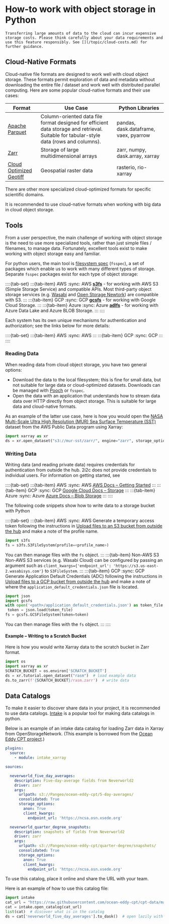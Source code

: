 # How-to work with object storage in Python

```{warning}
Transferring large amounts of data to the cloud can incur expensive storage costs. Please think carefully about your data requirements and use this feature responsibly. See [](/topic/cloud-costs.md) for further guidance.
```

## Cloud-Native Formats

Cloud-native file formats are designed to work well with cloud object storage. These formats permit exploration of data and metadata without downloading the entire file / dataset and work well with distributed parallel computing. Here are some popular cloud-native formats and their use cases:

| Format | Use Case | Python Libraries |
|--|--|--|
| [Apache Parquet](https://parquet.apache.org/) | Column-oriented data file format designed for efficient data storage and retrieval. Suitable for tabular-style data (rows and columns). | pandas, dask.dataframe, vaex, pyarrow |
| [Zarr](http://zarr.dev/) | Storage of large multidimensional arrays | zarr, numpy, dask.array, xarray |
| [Cloud Optimized Geotiff](https://www.cogeo.org/) | Geospatial raster data | rasterio, rio-xarray |

There are other more specialized cloud-optimized formats for specific scientific domains.

It is recommended to use cloud-native formats when working with big data in cloud object storage.

## Tools

From a user perspective, the main challenge of working with object storage is the need
to use more specialized tools, rather than just simple files / filenames, to manage data.
Fortunately, excellent tools exist to make working with object storage easy and familiar.

For python users, the main tool is [filesystem spec](https://filesystem-spec.readthedocs.io/en/latest/)
(`fsspec`), a set of packages which enable us to work with many different types of storage.
Separate `fsspec` packages exist for each type of object storage:

::::{tab-set}
:::{tab-item} AWS
:sync: AWS
**[s3fs](https://s3fs.readthedocs.io/en/latest/)** - for working with AWS S3 (Simple Storage Service) and compatible APIs. Most third-party object storage services (e.g. [Wasabi](https://wasabi.com/) and [Open Storage Newtork](https://openstoragenetwork.org/)) are compatible with S3.
:::
:::{tab-item} GCP
:sync: GCP
**[gcsfs](https://gcsfs.readthedocs.io/en/latest/)** - for working with Google Cloud Storage.
:::
:::{tab-item} Azure
:sync: Azure
**[adlfs](https://github.com/fsspec/adlfs)** - for working with Azure Data Lake and Azure BLOB Storage.
:::
::::

Each system has its own unique mechanisms for authentication and authorization; see the links below for more details:

::::{tab-set}
:::{tab-item} AWS
:sync: AWS
[](manage-object-storage-aws.md)
:::
:::{tab-item} GCP
:sync: GCP
[](manage-object-storage-gcp.md)
:::
::::

### Reading Data

When reading data from cloud object storage, you have two general options:
- Download the data to the local filesystem; this is fine for small data, but not suitable for
  large data or cloud-optimized datasets. Downloads can be managed with
  [Pooch](https://www.fatiando.org/pooch/latest/) or `fsspec`.
- Open the data with an application that understands how to stream data data
  over HTTP directly from object storage. This is suitable for large data and
  cloud-native formats.

As an example of the latter use case, here is how you would open the
[NASA  Multi-Scale Ultra High Resolution (MUR) Sea Surface Temperature (SST)](https://registry.opendata.aws/mur/)
dataset from the AWS Public Data program using Xarray:

```python
import xarray as xr
ds = xr.open_dataset("s3://mur-sst/zarr/", engine="zarr", storage_options={"anon": True})
```

### Writing Data

Writing data (and reading private data) requires credentials for authentication from outside the hub. 2i2c does not provide credentials to individual users. For information on getting started, see

::::{tab-set}
:::{tab-item} AWS
:sync: AWS
[AWS Docs – Getting Started](https://aws.amazon.com/s3/getting-started/)
:::
:::{tab-item} GCP
:sync: GCP
[Google Cloud Docs – Storage](https://cloud.google.com/storage)
:::
:::{tab-item} Azure
:sync: Azure
[Azure Docs – Blob Storage](https://azure.microsoft.com/en-us/services/storage/blobs/)
:::
::::

The following code snippets show how to write data to a storage bucket with Python

::::{tab-set}
:::{tab-item} AWS
:sync: AWS
Generate a temporary access token following the instructions in [Upload files to an S3 bucket from outside the hub](manage-object-storage-aws.md/#upload-files-to-an-s3-bucket-from-outside-the-hub) and make a note of the profile name.

```python
import s3fs
fs = s3fs.S3FileSystem(profile=<profile_name>)
```
You can then manage files with the `fs` object.
:::
:::{tab-item} Non-AWS S3
Non-AWS S3 services (e.g. Wasabi Cloud) can be configured by passing an argument
such as `client_kwargs={'endpoint_url': 'https://s3.us-east-2.wasabisys.com'}`
to `S3FileSystem`.
:::
:::{tab-item} GCP
:sync: GCP
Generate Application Default Credentials (ADC) following the instructions in [Upload files to a GCP bucket from outside the hub](manage-object-storage-gcp.md/#large-datasets-from-a-remote-server) and make a note of where the `application_default_credentials.json` file is located.

```python
import json
import gcsfs
with open('<path>/application_default_credentials.json') as token_file:
 token = json.load(token_file)
fs = gcsfs.GCSFileSystem(token=token)
```
You can then manage files with the `fs` object.
:::
::::

#### Example – Writing to a Scratch Bucket

Here is how you would write Xarray data to the scratch bucket in Zarr format.

```python
import os
import xarray as xr
SCRATCH_BUCKET = os.environ['SCRATCH_BUCKET'] 
ds = xr.tutorial.open_dataset("rasm")  # load example data
ds.to_zarr(f'{SCRATCH_BUCKET}/rasm.zarr')  # write data
```

## Data Catalogs

To make it easier to discover share data in your project, it is recommended to use
data catalogs. [Intake](https://intake.readthedocs.io/en/latest/) is a popular tool for making
data catalogs in python.

Below is an example of an intake data catalog for loading Zarr data in Xarray from
OpenStorageNetwork. (This example is borrowed from the [Ocean Eddy CPT project](https://github.com/ocean-eddy-cpt/cpt-data/blob/master/catalog.yaml).)

```yaml
plugins:
  source:
    - module: intake_xarray

sources:

  neverworld_five_day_averages:
    description: Five-day-average fields from Neverworld2
    driver: zarr
    args:
      urlpath: s3://Pangeo/ocean-eddy-cpt/5-day-averages/
      consolidated: True
      storage_options:
        anon: True
        client_kwargs:
          endpoint_url: 'https://ncsa.osn.xsede.org'

  neverworld_quarter_degree_snapshots:
    description: snapshots of fields from Neverworld2
    driver: zarr
    args:
      urlpath: s3://Pangeo/ocean-eddy-cpt/quarter-degree/snapshots/
      consolidated: True
      storage_options:
        anon: True
        client_kwargs:
          endpoint_url: 'https://ncsa.osn.xsede.org'
```

To use this catalog, place it online and share the URL with your team.

Here is an example of how to use this catalog file:

```python
import intake
cat_url = "https://raw.githubusercontent.com/ocean-eddy-cpt/cpt-data/master/catalog.yaml"
cat = intake.open_catalog(cat_url)
list(cat)  # discover what is in the catalog
ds = cat['neverworld_five_day_averages'].to_dask()  # open lazily with Xarray
```
